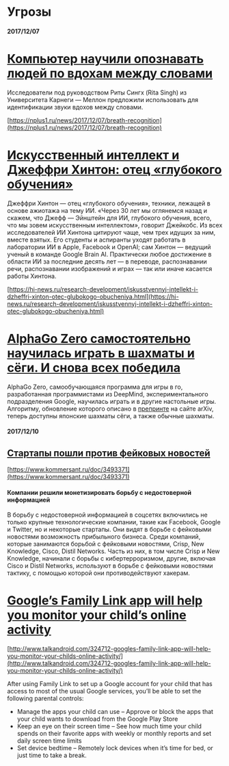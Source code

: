 # Угрозы

#### 2017/12/07

# [Компьютер научили опознавать людей по вдохам между словами](https://nplus1.ru/news/2017/12/07/breath-recognition)

Исследователи под руководством Риты Сингх \(Rita Singh\) из Университета Карнеги — Меллон предложили использовать для идентификации звуки вдохов между словами.

[https://nplus1.ru/news/2017/12/07/breath-recognition](https://nplus1.ru/news/2017/12/07/breath-recognition)

# [Искусственный интеллект и Джеффри Хинтон: отец «глубокого обучения»](https://hi-news.ru/research-development/iskusstvennyj-intellekt-i-dzheffri-xinton-otec-glubokogo-obucheniya.html)

Джеффри Хинтон — отец «глубокого обучения», техники, лежащей в основе ажиотажа на тему ИИ. «Через 30 лет мы оглянемся назад и скажем, что Джефф — Эйнштейн для ИИ, глубокого обучения, всего, что мы зовем искусственным интеллектом», говорит Джейкобс. Из всех исследователей ИИ Хинтона цитируют чаще, чем трех идущих за ним, вместе взятых. Его студенты и аспиранты уходят работать в лаборатории ИИ в Apple, Facebook и OpenAI; сам Хинтон — ведущий ученый в команде Google Brain AI. Практически любое достижение в области ИИ за последние десять лет — в переводе, распознавании речи, распознавании изображений и играх — так или иначе касается работы Хинтона.

[https://hi-news.ru/research-development/iskusstvennyj-intellekt-i-dzheffri-xinton-otec-glubokogo-obucheniya.html](https://hi-news.ru/research-development/iskusstvennyj-intellekt-i-dzheffri-xinton-otec-glubokogo-obucheniya.html)

# [AlphaGo Zero самостоятельно научилась играть в шахматы и сёги. И снова всех победила](https://nplus1.ru/news/2017/12/07/alpha-go-go)

AlphaGo Zero, самообучающаяся программа для игры в го, разработанная программистами из DeepMind, экспериментального подразделения Google, научилась играть и в другие настольные игры. Алгоритму, обновление которого описано в [препринте](https://arxiv.org/abs/1712.01815) на сайте arXiv, теперь доступны японские шахматы сёги, а также обычные шахматы.

#### 2017/12/10

## [Стартапы пошли против фейковых новостей](https://www.kommersant.ru/doc/3493371)

[https://www.kommersant.ru/doc/3493371](https://www.kommersant.ru/doc/3493371)

#### Компании решили монетизировать борьбу с недостоверной информацией

В борьбу с недостоверной информацией в соцсетях включились не только крупные технологические компании, такие как Facebook, Google и Twitter, но и некоторые стартапы. Они видят в борьбе с фейковыми новостями возможность прибыльного бизнеса. Среди компаний, которые занимаются борьбой с фейковыми новостями, Crisp, New Knowledge, Cisco, Distil Networks. Часть из них, в том числе Crisp и New Knowledge, начинали с борьбы с кибертерроризмом, другие, включая Cisco и Distil Networks, используют в борьбе с фейковыми новостями тактику, с помощью которой они противодействуют хакерам.

# [Google’s Family Link app will help you monitor your child’s online activity](http://www.talkandroid.com/324712-googles-family-link-app-will-help-you-monitor-your-childs-online-activity/)

[http://www.talkandroid.com/324712-googles-family-link-app-will-help-you-monitor-your-childs-online-activity/](http://www.talkandroid.com/324712-googles-family-link-app-will-help-you-monitor-your-childs-online-activity/)

After using Family Link to set up a Google account for your child that has access to most of the usual Google services, you’ll be able to set the following parental controls:

* Manage the apps your child can use – Approve or block the apps that your child wants to download from the Google Play Store
* Keep an eye on their screen time – See how much time your child spends on their favorite apps with weekly or monthly reports and set daily screen time limits
* Set device bedtime – Remotely lock devices when it’s time for bed, or just time to take a break.





